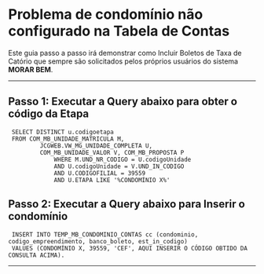 # **Problema de condomínio não configurado na Tabela de Contas**

Este guia passo a passo irá demonstrar como Incluir Boletos de Taxa de Catório que sempre são solicitados pelos próprios usuários do sistema **MORAR BEM**.

---

## **Passo 1: Executar a Query abaixo para obter o código da Etapa** 
     SELECT DISTINCT u.codigoetapa
     FROM COM_MB_UNIDADE_MATRICULA M,
             JCGWEB.VW_MG_UNIDADE_COMPLETA U,
             COM_MB_UNIDADE_VALOR V, COM_MB_PROPOSTA P
                 WHERE M.UND_NR_CODIGO = U.codigoUnidade
                 AND U.codigoUnidade = V.UND_IN_CODIGO
                 AND U.CODIGOFILIAL = 39559
                 AND U.ETAPA LIKE '%CONDOMÍNIO X%'

## **Passo 2: Executar a Query abaixo para Inserir o condomínio**
     INSERT INTO TEMP_MB_CONDOMINIO_CONTAS cc (condominio, codigo_empreendimento, banco_boleto, est_in_codigo)
     VALUES (CONDOMÍNIO X, 39559, 'CEF', AQUI INSERIR O CÓDIGO OBTIDO DA CONSULTA ACIMA).

---